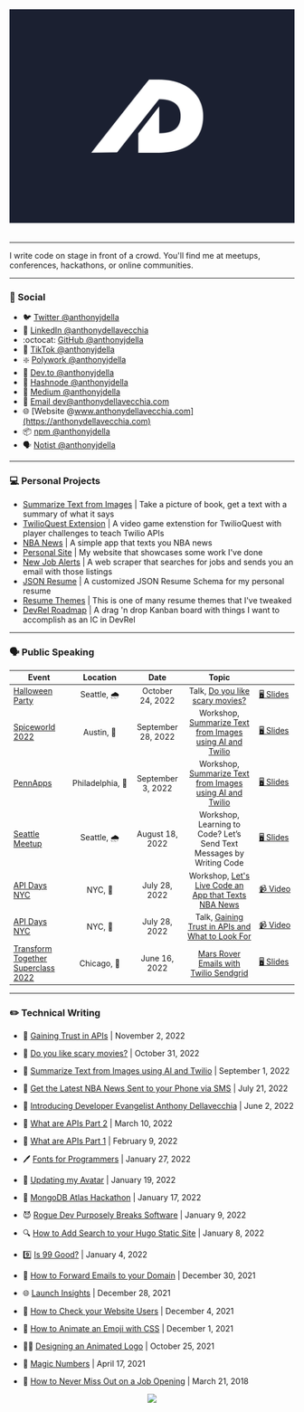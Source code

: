 <div align="center">
  <a href="https://anthonydellavecchia.com">
    <img src="https://raw.githubusercontent.com/anthonyjdella/anthonyjdella/main/anthony-logo.svg?sanitize=true">
  </a>

<br>
<br>
  
  <div align="left">

---
    
I write code on stage in front of a crowd. You'll find me at meetups, conferences, hackathons, or online communities.
    
---

### 👥 Social

- 🐦 [Twitter @anthonyjdella](https://twitter.com/anthonyjdella)
- 💼 [LinkedIn @anthonydellavecchia](https://www.linkedin.com/in/anthonydellavecchia/)
- :octocat: [GitHub @anthonyjdella](https://github.com/anthonyjdella)
- 🕺 [TikTok @anthonyjdella](https://tiktok.com/@anthonyjdella)
- ❇️ [Polywork @anthonyjdella](https://www.polywork.com/anthonyjdella)
- 📓 [Dev.to @anthonyjdella](https://dev.to/anthonyjdella)
- 📝 [Hashnode @anthonyjdella](https://anthonyjdella.hashnode.dev/)
- 📂 [Medium @anthonyjdella](https://medium.com/@anthonyjdella)
- 📧 [Email dev@anthonydellavecchia.com](mailto:dev@anthonydellavecchia.com)
- 🌐 [Website @www.anthonydellavecchia.com](https://anthonydellavecchia.com)
- 📦 [npm @anthonyjdella](https://npmjs.com/~anthonyjdella)
- 🗣 [Notist @anthonyjdella](https://noti.st/anthonyjdella)

---

### 💻 Personal Projects

- [Summarize Text from Images](https://github.com/anthonyjdella/summarize-text) | Take a picture of book, get a text with a summary of what it says
- [TwilioQuest Extension](https://github.com/anthonyjdella/twilio-quest-booth-mission) | A video game extenstion for TwilioQuest with player challenges to teach Twilio APIs
- [NBA News](https://github.com/anthonyjdella/nba-news) | A simple app that texts you NBA news
- [Personal Site](https://github.com/anthonyjdella/personal-website) | My website that showcases some work I've done
- [New Job Alerts](https://github.com/anthonyjdella/automated-job-web-scraping) | A web scraper that searches for jobs and sends you an email with those listings
- [JSON Resume](https://github.com/anthonyjdella/customized-resume-schema) | A customized JSON Resume Schema for my personal resume
- [Resume Themes](https://github.com/anthonyjdella/customized-jsonresume-theme-mocha-responsive) | This is one of many resume themes that I've tweaked
- [DevRel Roadmap](https://github.com/anthonyjdella/roadmap) | A drag 'n drop Kanban board with things I want to accomplish as an IC in DevRel

---
    
### 🗣 Public Speaking

| Event | Location | Date | Topic |       |
|------|:-------:|:-----:|:------:|--------|
| [Halloween Party](https://www.meetup.com/twilio-seattle/events/288926681/) | Seattle,&nbsp;🌧️ | October 24, 2022 | Talk, [Do you like scary movies?](https://www.twilio.com/blog/do-you-like-scary-movies-build-a-halloween-project-with-twilio) | [🖥&nbsp;Slides](https://noti.st/anthonyjdella/YEMatV/do-you-like-scary-movies) |
| [Spiceworld 2022](https://www.spiceworks.com/spiceworld/) | Austin,&nbsp;🥩 | September 28, 2022 | Workshop, [Summarize Text from Images using AI and Twilio](https://www.twilio.com/blog/summarize-text-from-images-using-ai-and-twilio) | [🖥&nbsp;Slides](https://noti.st/anthonyjdella/L6gFMA/summarize-text-from-images-using-ai-and-twilio) |
| [PennApps](https://2022f.pennapps.com/) | Philadelphia,&nbsp;🔔 | September 3, 2022 | Workshop, [Summarize Text from Images using AI and Twilio](https://www.twilio.com/blog/summarize-text-from-images-using-ai-and-twilio) | [🖥&nbsp;Slides](https://noti.st/anthonyjdella/imxRTl/summarize-text-from-images-using-ai-and-twilio) |
| [Seattle Meetup](https://www.meetup.com/twilio-seattle/events/287291753/) | Seattle,&nbsp;🌧️ | August 18, 2022 | Workshop, Learning to Code? Let’s Send Text Messages by Writing Code | [🖥&nbsp;Slides](https://noti.st/anthonyjdella/U9Vpix/learning-to-code-lets-send-texts-by-writing-code) |
| [API Days NYC](https://www.apidays.global/new-york/) | NYC,&nbsp;🗽 | July 28, 2022 | Workshop, [Let's Live Code an App that Texts NBA News](https://www.twilio.com/blog/get-the-latest-nba-news-sent-to-your-phone-via-sms) | [📹&nbsp;Video](https://www.youtube.com/watch?v=LnfYf6baTQs) |
| [API Days NYC](https://www.apidays.global/new-york/) | NYC,&nbsp;🗽 | July 28, 2022 | Talk, [Gaining Trust in APIs and What to Look For](https://anthonydellavecchia.com/blog/gaining_trust_in_apis/) | [📹&nbsp;Video](https://www.youtube.com/watch?v=elgcCqnNeEs) |
| [Transform Together Superclass 2022](https://www.twilioengageeverywhere.com/chicago/home) | Chicago,&nbsp;🍕 | June 16, 2022 | [Mars Rover Emails with Twilio Sendgrid](https://www.twilio.com/blog/mars-rover-emails-with-python-and-twilio-sendgrid) | [🖥&nbsp;Slides](https://noti.st/anthonyjdella/6TEdbM/mars-rover-emails-with-twilio-sendgrid) |

---

### ✏️ Technical Writing

- 🤝 [Gaining Trust in APIs](https://anthonydellavecchia.com/blog/gaining_trust_in_apis/) | November 2, 2022
- 👻 [Do you like scary movies?](https://www.twilio.com/blog/do-you-like-scary-movies-build-a-halloween-project-with-twilio) | October 31, 2022
- 📝 [Summarize Text from Images using AI and Twilio](https://www.twilio.com/blog/summarize-text-from-images-using-ai-and-twilio) | September 1, 2022
- 🏀 [Get the Latest NBA News Sent to your Phone via SMS](https://www.twilio.com/blog/get-the-latest-nba-news-sent-to-your-phone-via-sms) | July 21, 2022
- 👋 [Introducing Developer Evangelist Anthony Dellavecchia](https://www.twilio.com/blog/introducing-twilio-developer-evangelist-anthony-dellavecchia) | June 2, 2022
- 🤖 [What are APIs Part 2](https://anthonydellavecchia.com/blog/what-are-apis-2/) | March 10, 2022
- 🤖 [What are APIs Part 1](https://anthonydellavecchia.com/blog/what-are-apis-1/) | February 9, 2022
- 🖊️ [Fonts for Programmers](https://anthonydellavecchia.com/blog/fonts-for-programmers/) | January 27, 2022
- 🎨 [Updating my Avatar](https://anthonydellavecchia.com/blog/updating-my-avatar/) | January 19, 2022
- 💽 [MongoDB Atlas Hackathon](https://anthonydellavecchia.com/blog/mongodb-atlas-hackathon/) | January 17, 2022
- 😈 [Rogue Dev Purposely Breaks Software](https://anthonydellavecchia.com/blog/rogue-dev-purposely-breaks-software/) | January 9, 2022
- 🔍 [How to Add Search to your Hugo Static Site](https://anthonydellavecchia.com/blog/how-to-add-search-to-your-hugo-static-site/) | January 8, 2022
- 9️⃣ [Is 99 Good?](https://anthonydellavecchia.com/blog/is-99-good/) | January 4, 2022
- 📩 [How to Forward Emails to your Domain](https://anthonydellavecchia.com/blog/how-to-forward-emails-to-your-domain/) | December 30, 2021
- 🌐 [Launch Insights](https://anthonydellavecchia.com/blog/launch-insights/) | December 28, 2021
- 👀 [How to Check your Website Users](https://anthonydellavecchia.com/blog/how-to-check-your-website-users/) | December 4, 2021
- 👋 [How to Animate an Emoji with CSS](https://anthonydellavecchia.com/blog/how-to-animate-an-emoji-with-css/) | December 1, 2021
- 👨‍🎨 [Designing an Animated Logo](https://anthonydellavecchia.com/blog/designing-an-animated-logo/) | October 25, 2021
- 🧙 [Magic Numbers](https://anthonydellavecchia.com/blog/magic-numbers/) | April 17, 2021
- 💼 [How to Never Miss Out on a Job Opening](https://anthonydellavecchia.com/blog/how-to-never-miss-out-on-a-job-opening/) | March 21, 2018
  </div>


  <!--<table>
  <tr>
    <th>Contributions</th>
    <th>Stats</th>
  </tr>
  <tr>
    <td><img width="1604" src="./metrics.svg"></td>
    <td><img width="1604" src="./metrics.two.svg"></td>
  </tr>
</table>
-->

  <p align="center" style="vertical-align:middle;">
  <img src="https://komarev.com/ghpvc/?username=anthonyjdella&style=flat-square&color=5d78ff" />
  </p>
  
  <!--
  <a href="https://www.linkedin.com/in/anthonydellavecchia" target="_blank"><img alt="LinkedIn" src="https://img.shields.io/badge/LinkedIn-0077B5?style=for-the-badge&logo=linkedin&logoColor=white"></a>
<a href="https://twitter.com/anthonyjdella" target="_blank"><img alt="Twitter" src="https://img.shields.io/badge/Twitter-1DA1F2?style=for-the-badge&logo=twitter&logoColor=white"></a>
<a href="https://tiktok.com/@anthonyjdella" target="_blank"><img alt="TikTok" src="https://img.shields.io/badge/TikTok-000000?style=for-the-badge&logo=tiktok&logoColor=white"></a>
<a href="https://www.polywork.com/anthonyjdella" target="_blank"><img alt="Polywork" src="https://img.shields.io/badge/polywork-543DE0?style=for-the-badge&logo=polywork&logoColor=white"></a>
<a href="https://dev.to/anthonyjdella" target="_blank"><img alt="Dev.to" src="https://img.shields.io/badge/dev.to-0A0A0A?style=for-the-badge&logo=dev.to&logoColor=white"></a>
<a href="https://anthonyjdella.hashnode.dev/" target="_blank"><img alt="Hashnode" src="https://img.shields.io/badge/Hashnode-2962FF?style=for-the-badge&logo=hashnode&logoColor=white"></a>
<a href="https://medium.com/@anthonyjdella" target="_blank"><img alt="Medium" src="https://img.shields.io/badge/Medium-12100E?style=for-the-badge&logo=medium&logoColor=white"></a>
-->

</div>
